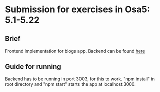 # Submission for exercises in Osa5: 5.1-5.22

## Brief

Frontend implementation for blogs app. Backend can be found [here](https://github.com/jerempa/Full-stack-MOOC/tree/main/Osa4)

## Guide for running

Backend has to be running in port 3003, for this to work. "npm install" in root directory and "npm start" starts the app at localhost:3000.
